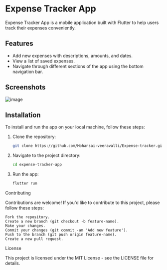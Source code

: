 # Expense Tracker App

Expense Tracker App is a mobile application built with Flutter to help users track their expenses conveniently.

## Features

- Add new expenses with descriptions, amounts, and dates.
- View a list of saved expenses.
- Navigate through different sections of the app using the bottom navigation bar.

## Screenshots
![image](https://github.com/Mohansai-veeravalli/Expense-tracker/assets/68439301/59cb2da9-e556-4d4f-a997-e20d272eb631)


## Installation

To install and run the app on your local machine, follow these steps:

1. Clone the repository:
    ```bash
   git clone https://github.com/Mohansai-veeravalli/Expense-tracker.git
2. Navigate to the project directory:
     ```bash
   cd expense-tracker-app
4. Run the app:
    ```bash
   flutter run


Contributing

Contributions are welcome! If you'd like to contribute to this project, please follow these steps:

    Fork the repository.
    Create a new branch (git checkout -b feature-name).
    Make your changes.
    Commit your changes (git commit -am 'Add new feature').
    Push to the branch (git push origin feature-name).
    Create a new pull request.

License

This project is licensed under the MIT License - see the LICENSE file for details.


